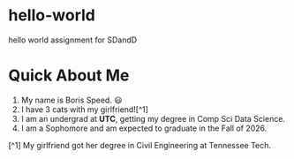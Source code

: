 # hello-world
hello world assignment for SDandD
# Quick About Me
1. My name is Boris Speed. 😃
2. I have 3 cats with my girlfriend![^1]
3. I am an undergrad at **UTC**, getting my degree in Comp Sci Data Science.
4. I am a Sophomore and am expected to graduate in the Fall of 2026.





[^1] My girlfriend got her degree in Civil Engineering at Tennessee Tech.
